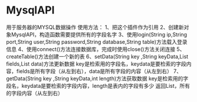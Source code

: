 # MysqlAPI
用于服务器的MYSQL数据操作
使用方法：
1、把这个插件作为引用
2、创建新对象MysqlAPI，构造函数需要提供所有的字段名字
3、使用login(String ip,String port,String user,String password,String database,String table)方法载入登录信息
4、使用connect()方法连接数据库，完成时使用close()方法关闭连接
5、createTable()方法创建一个新的表
6、setData(String key ,String keyData,List<String> fields,List<String> data)方法更新数据
    key是检索用的字段名，keydata是要检索的字段内容，fields是所有字段（从左到右），data是所有字段的内容（从左到右）
7、getData(String key ,String keyData,int length)方法获取数据
   key是检索用的字段名，keydata是要检索的字段内容，length是表内的字段有多少
   返回List<String>，所有的字段内容（从左到右）
